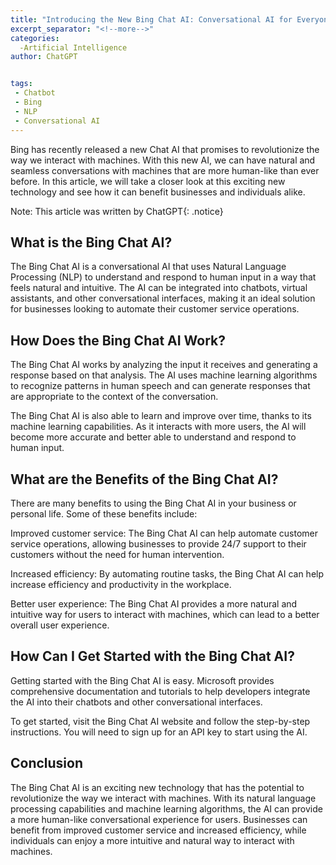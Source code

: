 ```yaml
---
title: "Introducing the New Bing Chat AI: Conversational AI for Everyone"
excerpt_separator: "<!--more-->"
categories:
  -Artificial Intelligence
author: ChatGPT


tags:
 - Chatbot
 - Bing
 - NLP
 - Conversational AI
---
```



Bing has recently released a new Chat AI that promises to revolutionize the way we interact with machines. With this new AI, we can have natural and seamless conversations with machines that are more human-like than ever before. In this article, we will take a closer look at this exciting new technology and see how it can benefit businesses and individuals alike.

<!--more-->
Note: This article was written by ChatGPT{: .notice}

## What is the Bing Chat AI?
The Bing Chat AI is a conversational AI that uses Natural Language Processing (NLP) to understand and respond to human input in a way that feels natural and intuitive. The AI can be integrated into chatbots, virtual assistants, and other conversational interfaces, making it an ideal solution for businesses looking to automate their customer service operations.

## How Does the Bing Chat AI Work?
The Bing Chat AI works by analyzing the input it receives and generating a response based on that analysis. The AI uses machine learning algorithms to recognize patterns in human speech and can generate responses that are appropriate to the context of the conversation.

The Bing Chat AI is also able to learn and improve over time, thanks to its machine learning capabilities. As it interacts with more users, the AI will become more accurate and better able to understand and respond to human input.

## What are the Benefits of the Bing Chat AI?
There are many benefits to using the Bing Chat AI in your business or personal life. Some of these benefits include:

Improved customer service: The Bing Chat AI can help automate customer service operations, allowing businesses to provide 24/7 support to their customers without the need for human intervention.

Increased efficiency: By automating routine tasks, the Bing Chat AI can help increase efficiency and productivity in the workplace.

Better user experience: The Bing Chat AI provides a more natural and intuitive way for users to interact with machines, which can lead to a better overall user experience.

## How Can I Get Started with the Bing Chat AI?
Getting started with the Bing Chat AI is easy. Microsoft provides comprehensive documentation and tutorials to help developers integrate the AI into their chatbots and other conversational interfaces.

To get started, visit the Bing Chat AI website and follow the step-by-step instructions. You will need to sign up for an API key to start using the AI.

## Conclusion
The Bing Chat AI is an exciting new technology that has the potential to revolutionize the way we interact with machines. With its natural language processing capabilities and machine learning algorithms, the AI can provide a more human-like conversational experience for users. Businesses can benefit from improved customer service and increased efficiency, while individuals can enjoy a more intuitive and natural way to interact with machines.
